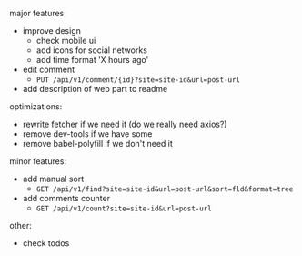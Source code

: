 major features:

- improve design
  - check mobile ui
  - add icons for social networks 
  - add time format 'X hours ago'
- edit comment
  - `PUT /api/v1/comment/{id}?site=site-id&url=post-url`
- add description of web part to readme

optimizations:

- rewrite fetcher if we need it (do we really need axios?)
- remove dev-tools if we have some
- remove babel-polyfill if we don't need it
  
  
minor features:
  
- add manual sort
  - `GET /api/v1/find?site=site-id&url=post-url&sort=fld&format=tree`
- add comments counter
  - `GET /api/v1/count?site=site-id&url=post-url`


other:

- check todos
